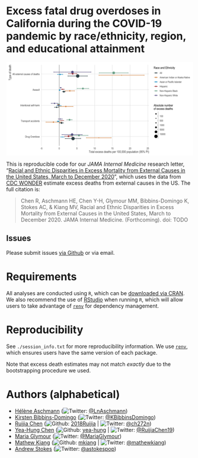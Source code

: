 
<!-- README.md is generated from README.Rmd. Please edit that file -->

# Excess fatal drug overdoses in California during the COVID-19 pandemic by race/ethnicity, region, and educational attainment

<img src="./plots/figure1.jpg" width="750px" style="display: block; margin: auto;" />

This is reproducible code for our *JAMA Internal Medicine* research
letter, “[Racial and Ethnic Disparities in Excess Mortality from
External Causes in the United States, March to December 2020](TODO)”,
which uses the data from [CDC WONDER](https://wonder.cdc.gov) estimate
excess deaths from external causes in the US. The full citation is:

> Chen R, Aschmann HE, Chen Y-H, Glymour MM, Bibbins-Domingo K, Stokes
> AC, & Kiang MV, Racial and Ethnic Disparities in Excess Mortality from
> External Causes in the United States, March to December 2020. JAMA
> Internal Medicine. (Forthcoming). doi: TODO

## Issues

Please submit issues [via
Github](https://github.com/mkiang/excess_external_deaths/issues) or via
email.

# Requirements

All analyses are conducted using `R`, which can be [downloaded via
CRAN](https://cran.r-project.org/). We also recommend the use of
[RStudio](https://www.rstudio.com/products/rstudio/download/) when
running `R`, which will allow users to take advantage of
[`renv`](https://rstudio.github.io/renv/index.html) for dependency
management.

# Reproducibility

See `./session_info.txt` for more reproducibility information. We use
[`renv`](https://rstudio.github.io/renv/index.html), which ensures users
have the same version of each package.

Note that excess death estimates may not match *exactly* due to the
bootstrapping procedure we used.

# Authors (alphabetical)

-   [Hélène Aschmann](https://profiles.ucsf.edu/helene.aschmann)
    (![Twitter](http://i.imgur.com/wWzX9uB.png):
    [@LnAschmann](https://twitter.com/LnAschmann))
-   [Kirsten
    Bibbins-Domingo](https://profiles.ucsf.edu/kirsten.bibbins-domingo)
    (![Twitter](http://i.imgur.com/wWzX9uB.png):
    [@KBibbinsDomingo](https://twitter.com/KBibbinsDomingo))
-   [Ruijia Chen](https://profiles.ucsf.edu/ruijia.chen)
    (![Github](http://i.imgur.com/9I6NRUm.png):
    [2018Ruijia](https://github.com/2018Ruijia) \|
    ![Twitter](http://i.imgur.com/wWzX9uB.png):
    [@ch272n](https://twitter.com/ch272n))
-   [Yea-Hung Chen](https://yea-hung.rbind.io)
    (![Github](http://i.imgur.com/9I6NRUm.png):
    [yea-hung](https://github.com/yea-hung) \|
    ![Twitter](http://i.imgur.com/wWzX9uB.png):
    [@RuijiaChen19](https://twitter.com/@RuijiaChen19))
-   [Maria Glymour](https://profiles.ucsf.edu/maria.glymour)
    (![Twitter](http://i.imgur.com/wWzX9uB.png):
    [@MariaGlymour](https://twitter.com/MariaGlymour))
-   [Mathew Kiang](https://mathewkiang.com)
    (![Github](http://i.imgur.com/9I6NRUm.png):
    [mkiang](https://github.com/mkiang) \|
    ![Twitter](http://i.imgur.com/wWzX9uB.png):
    [@mathewkiang](https://twitter.com/mathewkiang))
-   [Andrew Stokes](https://www.bu.edu/sph/profile/andrew-stokes/)
    (![Twitter](http://i.imgur.com/wWzX9uB.png):
    [@astokespop](https://twitter.com/astokespop))
